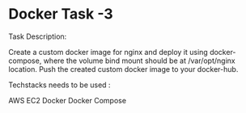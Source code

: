 # Docker Task -3

Task Description:

Create a custom docker image for nginx and deploy it using docker-compose, where the volume bind mount should be at /var/opt/nginx location. Push the created custom docker image to your docker-hub.

Techstacks needs to be used : 

AWS EC2
Docker
Docker Compose
